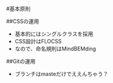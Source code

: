 #基本原則

##CSSの運用
* 基本的にはシングルクラスを採用
* CSS設計はFLOCSS
* なので、命名規則はMindBEMding

##Gitの運用
* ブランチはmasteだけでええんちゃう？
